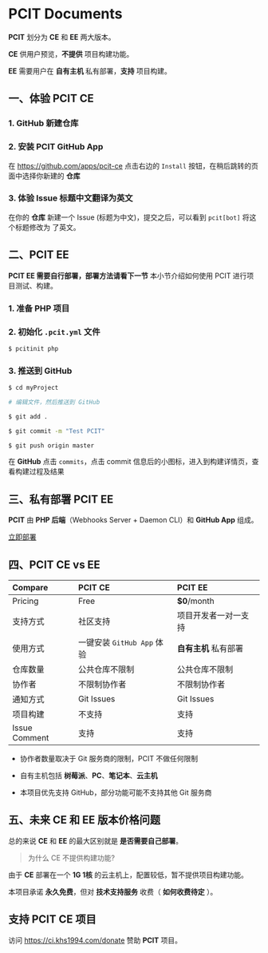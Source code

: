 # PCIT Documents

**PCIT** 划分为 **CE** 和 **EE** 两大版本。

**CE** 供用户预览，**不提供** 项目构建功能。

**EE** 需要用户在 **自有主机** 私有部署，**支持** 项目构建。

## 一、体验 PCIT CE

### 1. GitHub 新建仓库

### 2. 安装 PCIT GitHub App

在 https://github.com/apps/pcit-ce 点击右边的 `Install` 按钮，在稍后跳转的页面中选择你新建的 **仓库**

### 3. 体验 Issue 标题中文翻译为英文

在你的 **仓库** 新建一个 Issue (标题为中文)，提交之后，可以看到 `pcit[bot]` 将这个标题修改为 了英文。

## 二、PCIT EE

**PCIT EE 需要自行部署，部署方法请看下一节** 本小节介绍如何使用 PCIT 进行项目测试、构建。

### 1. 准备 PHP 项目

### 2. 初始化 `.pcit.yml` 文件

```bash
$ pcitinit php
```

### 3. 推送到 GitHub

```bash
$ cd myProject

# 编辑文件，然后推送到 GitHub

$ git add .

$ git commit -m "Test PCIT"

$ git push origin master
```

在 **GitHub** 点击 `commits`，点击 commit 信息后的小图标，进入到构建详情页，查看构建过程及结果

## 三、私有部署 PCIT EE

**PCIT** 由 **PHP 后端**（Webhooks Server + Daemon CLI）和 **GitHub App** 组成。

[立即部署](https://github.com/pcit-ce/pcit/blob/master/docs/install/ee.md)

## 四、PCIT CE vs EE

| Compare       | PCIT CE             | PCIT EE      |
| :------------ | :------------------- | :------------ |
| Pricing       | Free                 | **$0**/month  |
| 支持方式       | 社区支持                    | 项目开发者一对一支持    |
| 使用方式       | 一键安装 `GitHub App` 体验  | **自有主机** 私有部署 |
| 仓库数量       | 公共仓库不限制               | 公共仓库不限制       |
| 协作者         | 不限制协作者                | 不限制协作者        |
| 通知方式       | Git Issues                | Git Issues    |
| 项目构建       | 不支持                    | 支持            |
| Issue Comment | 支持                     | 支持            |

* 协作者数量取决于 Git 服务商的限制，PCIT 不做任何限制

* 自有主机包括 **树莓派**、**PC**、**笔记本**、**云主机**

* 本项目优先支持 GitHub，部分功能可能不支持其他 Git 服务商

## 五、未来 CE 和 EE 版本价格问题

总的来说 **CE** 和 **EE** 的最大区别就是 **是否需要自己部署**。

> 为什么 CE 不提供构建功能?

由于 **CE** 部署在一个 **1G 1核** 的云主机上，配置较低，暂不提供项目构建功能。

本项目承诺 **永久免费**，但对 **技术支持服务** 收费（ **如何收费待定** ）。

## 支持 PCIT CE 项目

访问 https://ci.khs1994.com/donate 赞助 **PCIT** 项目。
